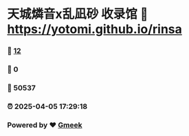 # 天城燐音x乱凪砂 收录馆 :link: https://yotomi.github.io/rinsa 
### :page_facing_up: [12](https://yotomi.github.io/rinsa/tag.html) 
### :speech_balloon: 0 
### :hibiscus: 50537 
### :alarm_clock: 2025-04-05 17:29:18 
### Powered by :heart: [Gmeek](https://github.com/Meekdai/Gmeek)
